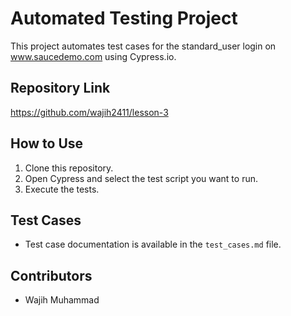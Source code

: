 # Automated Testing Project

This project automates test cases for the standard_user login on www.saucedemo.com using Cypress.io.

## Repository Link

https://github.com/wajih2411/lesson-3

## How to Use

1. Clone this repository.
2. Open Cypress and select the test script you want to run.
3. Execute the tests.

## Test Cases

- Test case documentation is available in the `test_cases.md` file.

## Contributors

- Wajih Muhammad